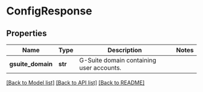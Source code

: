 # ConfigResponse

## Properties
Name | Type | Description | Notes
------------ | ------------- | ------------- | -------------
**gsuite_domain** | **str** | G-Suite domain containing user accounts. | 

[[Back to Model list]](../README.md#documentation-for-models) [[Back to API list]](../README.md#documentation-for-api-endpoints) [[Back to README]](../README.md)


